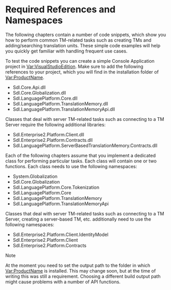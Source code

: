 Required References and Namespaces
==

The following chapters contain a number of code snippets, which show you how to perform common TM-related tasks such as creating TMs and adding/searching translation units. These simple code examples will help you quickly get familiar with handling frequent use cases.

To test the code snippets you can create a simple Console Application project in <Var:VisualStudioEdition>. Make sure to add the following references to your project, which you will find in the installation folder of <Var:ProductName>.

* Sdl.Core.Api.dll
* Sdl.Core.Globalization.dll
* Sdl.LanguagePlatform.Core.dll
* Sdl.LanguagePlatform.TranslationMemory.dll
* Sdl.LanguagePlatform.TranslationMemoryApi.dll

Classes that deal with server TM-related tasks such as connecting to a TM Server require the following additional libraries:

* Sdl.Enterprise2.Platform.Client.dll
* Sdl.Enterprise2.Platform.Contracts.dll
* Sdl.LanguagePlatform.ServerBasedTranslationMemory.Contracts.dll

Each of the following chapters assume that you implement a dedicated class for performing particular tasks. Each class will contain one or two functions. Each class needs to use the following namespaces:

* System.Globalization
* Sdl.Core.Globalization
* Sdl.LanguagePlatform.Core.Tokenization
* Sdl.LanguagePlatform.Core
* Sdl.LanguagePlatform.TranslationMemory
* Sdl.LanguagePlatform.TranslationMemoryApi

Classes that deal with server TM-related tasks such as connecting to a TM Server, creating a server-based TM, etc. additionally need to use the following namespaces:

* Sdl.Enterprise2.Platform.Client.IdentityModel
* Sdl.Enterprise2.Platform.Client
* Sdl.Enterprise2.Platform.Contracts

>[!NOTE]
>
>At the moment you need to set the output path to the folder in which <Var:ProductName> is installed. This may change soon, but at the time of writing this was still a requirement. Choosing a different build output path might cause problems with a number of API functions.

